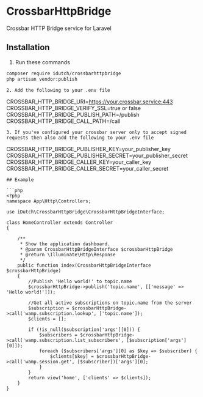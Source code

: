 # CrossbarHttpBridge
Crossbar HTTP Bridge service for Laravel

## Installation
1. Run these commands
```bash
composer require idutch/crossbarhttpbridge
php artisan vendor:publish
```
```
2. Add the following to your .env file
```
CROSSBAR_HTTP_BRIDGE_URI=https://your.crossbar.service:443
CROSSBAR_HTTP_BRIDGE_VERIFY_SSL=true or false
CROSSBAR_HTTP_BRIDGE_PUBLISH_PATH=/publish
CROSSBAR_HTTP_BRIDGE_CALL_PATH=/call
```
3. If you've configured your crossbar server only to accept signed requests then also add the following to your .env file
```
CROSSBAR_HTTP_BRIDGE_PUBLISHER_KEY=your_publisher_key
CROSSBAR_HTTP_BRIDGE_PUBLISHER_SECRET=your_publisher_secret
CROSSBAR_HTTP_BRIDGE_CALLER_KEY=your_caller_key
CROSSBAR_HTTP_BRIDGE_CALLER_SECRET=your_caller_secret
```
## Example

```php
<?php
namespace App\Http\Controllers;

use iDutch\CrossbarHttpBridge\CrossbarHttpBridgeInterface;

class HomeController extends Controller
{

    /**
     * Show the application dashboard.
     * @param CrossbarHttpBridgeInterface $crossbarHttpBridge
     * @return \Illuminate\Http\Response
     */
    public function index(CrossbarHttpBridgeInterface $crossbarHttpBridge)
    {
        //Publish 'Hello world!' to topic.name
        $crossbarHttpBridge->publish('topic.name', [['message' => 'Hello world!']]);
        
        //Get all active subscriptions on topic.name from the server
        $subscription = $crossbarHttpBridge->call('wamp.subscription.lookup', ['topic.name']);
        $clients = [];

        if (!is_null($subscription['args'][0])) {
            $subscribers = $crossbarHttpBridge->call('wamp.subscription.list_subscribers', [$subscription['args'][0]]);
            foreach ($subscribers['args'][0] as $key => $subscriber) {
                $clients[$key] = $crossbarHttpBridge->call('wamp.session.get', [$subscriber])['args'][0];
            }
        }
        return view('home', ['clients' => $clients]);
    }
}
``` 

